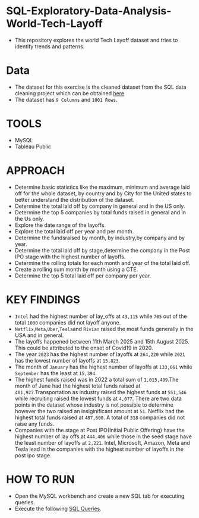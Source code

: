 # SQL-Exploratory-Data-Analysis-World-Tech-Layoff
- This repository explores the world Tech Layoff dataset and tries to identify trends and patterns.

# Data
- The dataset for this exercise is the cleaned dataset from the SQL data cleaning project which can be obtained [here](Cleaned%20dataset.csv)
- The dataset has `9 Columns` and `1001 Rows`.

# TOOLS
- MySQL
- Tableau Public

# APPROACH
- Determine basic statistics like the maximum, minimum and average laid off for the whole dataset, by country and by City for the United states to better understand the distribution of the dataset.
- Determine the total laid off by company in general and in the US only.
- Determine the top 5 companies by total funds raised in general and in the Us only.
- Explore the date range of the layoffs.
- Explore the total laid off per year and per month.
- Determine the fundsraised by month, by industry,by company and by year.
- Determine the total laid off by stage,determine the company in the Post IPO stage with the highest number of layoffs.
- Determine the rolling totals for each month and year of the total laid off.
- Create a rolling sum month by month using a CTE.
- Determine the top 5 total laid off per company per year.

# KEY FINDINGS
- `Intel` had the highest number of lay_offs at `43,115` while `705` out of the total `1000` companies did not layoff anyone.
- `Netflix`,`Meta`,`Uber`,`Tesla`and `Rivian` raised the most funds generally in the USA and in general.
- The layoffs happened between 11th March 2025 and 15th August 2025. This could be attributed to the onset of Covid19 in 2020.
- The year `2023` has the highest number of layoffs at `264,220` while `2021` has the lowest number of layoffs at `15,823`.
- The month of `January` has the highest number of layoffs at `133,661` while `September` has the least at `15,394`.
- The highest funds raised was in 2022 a total sum of `1,015,409`.The month of June had the highest total funds raised at `401,927`.Transportation as industry raised the highest funds at `551,546` while recruiting raised the lowest funds at `4,077`. There are two data points in the dataset whose industry is not possible to determine however the two raised an insiginificant amount at `51`. Netflix had the highest total funds raised at `487,600`. A total of `318` companies did not raise any funds.
- Companies with the stage at Post IPO(Initial Public Offering) have the highest number of lay offs at `444,406` while those in the seed stage have the least number of layoffs at `2,221`. Intel, Microsoft, Amazon, Meta and Tesla lead in the companies with the highest number of layoffs in the post ipo stage.

# HOW TO RUN
- Open the MySQL workbench and create a new SQL tab for executing queries.
- Execute the following [SQL Queries](SQL-Exploratory-Data-Analysis-World-Tech-Layoff.sql).
